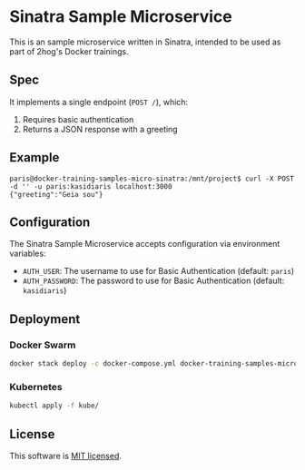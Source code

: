 # Sinatra Sample Microservice

This is an sample microservice written in Sinatra, intended to be used as part of 2hog's Docker trainings.

## Spec
It implements a single endpoint (`POST /`), which:

1. Requires basic authentication
2. Returns a JSON response with a greeting

## Example

```
paris@docker-training-samples-micro-sinatra:/mnt/project$ curl -X POST -d '' -u paris:kasidiaris localhost:3000
{"greeting":"Geia sou"}
```

## Configuration

The Sinatra Sample Microservice accepts configuration via environment variables:

- `AUTH_USER`: The username to use for Basic Authentication (default: `paris`)
- `AUTH_PASSWORD`: The password to use for Basic Authentication (default: `kasidiaris`)

## Deployment

### Docker Swarm

```sh
docker stack deploy -c docker-compose.yml docker-training-samples-micro-sinatra
```

### Kubernetes

```sh
kubectl apply -f kube/
```

## License

This software is [MIT licensed](LICENSE).